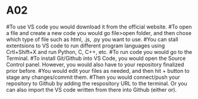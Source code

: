 # A02
#To use VS code you would download it from the official website. 
#To open a file and create a new code you would go file>open folder, and then chose which type of file such as html, .js, .py you want to use.
#You can stall extentsions to VS code to run different program languages using Crtl+Shift+X and run Python, C, C++, etc.
#To run code you would go to the Terminal. 
#To install Git/Github into VS Code, you would open the Source Control panel. However, you would also have to your repository finalized prior before. 
#You would edit your files as needed, and then hit + button to stage any changes/commit them. 
#Then you would connect/push your repository to Github by adding the respository URL to the terminal. Or you can also import the VS code written from there into Github (either or).
